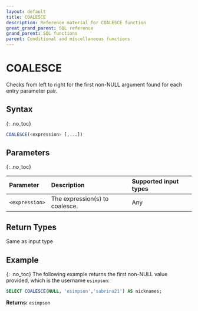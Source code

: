 ```yaml
---
layout: default
title: COALESCE
description: Reference material for COALESCE function
great_grand_parent: SQL reference
grand_parent: SQL functions
parent: Conditional and miscellaneous functions
---
```


# COALESCE

Checks from left to right for the first non-NULL argument found for each entry parameter pair. 

## Syntax
{: .no_toc}

```sql
COALESCE(<expression> [,...])
```

## Parameters 
{: .no_toc}

| Parameter | Description        |Supported input types | 
| :--------- | :---------------------------------------------------|:------------|
| `<expression>` | The expression(s) to coalesce. | Any |

## Return Types
Same as input type

## Example
{: .no_toc}
The following example returns the first non-NULL value provided, which is the username `esimpson`:

```sql
SELECT COALESCE(NULL, 'esimpson','sabrina21') AS nicknames;
```

**Returns:** `esimpson`
